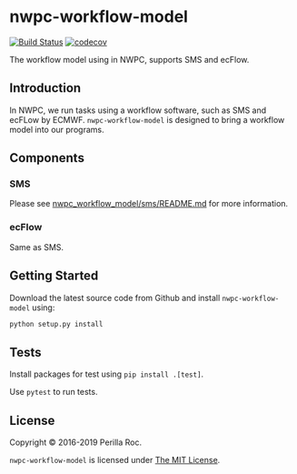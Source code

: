 # nwpc-workflow-model

[![Build Status](https://travis-ci.org/perillaroc/nwpc-workflow-model.svg?branch=master)](https://travis-ci.org/perillaroc/nwpc-workflow-model)
[![codecov](https://codecov.io/gh/perillaroc/nwpc-workflow-model/branch/master/graph/badge.svg)](https://codecov.io/gh/perillaroc/nwpc-workflow-model)

The workflow model using in NWPC, supports SMS and ecFlow.

## Introduction

In NWPC, we run tasks using a workflow software, such as SMS and ecFLow by ECMWF.
`nwpc-workflow-model` is designed to bring a workflow model into our programs.

## Components

### SMS
 
Please see [nwpc_workflow_model/sms/README.md](nwpc_workflow_model/sms/README.md) for more information.

### ecFlow

Same as SMS.

## Getting Started

Download the latest source code from Github and install `nwpc-workflow-model` using:

```bash
python setup.py install
```

## Tests

Install packages for test using `pip install .[test]`.

Use `pytest` to run tests.

## License

Copyright &copy; 2016-2019 Perilla Roc.

`nwpc-workflow-model` is licensed under [The MIT License](https://opensource.org/licenses/MIT).

